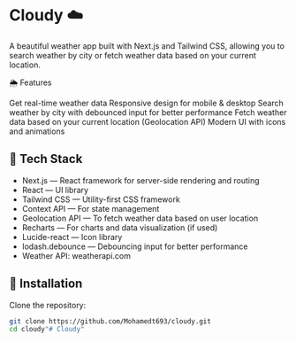 # Cloudy ☁️


A beautiful weather app built with Next.js and Tailwind CSS, allowing you to search weather by city or fetch weather data based on your current location.

🌦️ Features

Get real-time weather data
Responsive design for mobile & desktop
Search weather by city with debounced input for better performance
Fetch weather data based on your current location (Geolocation API)
Modern UI with icons and animations

## 🚀 Tech Stack

- Next.js — React framework for server-side rendering and routing
- React — UI library
- Tailwind CSS — Utility-first CSS framework
- Context API — For state management
- Geolocation API — To fetch weather data based on user location
- Recharts — For charts and data visualization (if used)
- Lucide-react — Icon library
- lodash.debounce — Debouncing input for better performance
- Weather API: weatherapi.com

## 🔧 Installation

Clone the repository:

```bash
git clone https://github.com/Mohamedt693/cloudy.git
cd cloudy"# Cloudy" 
